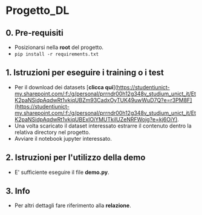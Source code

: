 # Progetto_DL
## 0. Pre-requisiti
- Posizionarsi nella **root** del progetto.
- `pip install -r requirements.txt`
## 1. Istruzioni per eseguire i training o i test
- Per il download dei datasets [**clicca qui**](https://studentiunict-my.sharepoint.com/:f:/g/personal/prrndr00h12g348v_studium_unict_it/EtK2paNSidpAqdwRt1vkiqUBZm93CadxOyTUK49uwWuD7Q?e=r3PM8F](https://studentiunict-my.sharepoint.com/:f:/g/personal/prrndr00h12g348v_studium_unict_it/EtK2paNSidpAqdwRt1vkiqUBExlOiYMUTkilUZeNRFWojg?e=kj6OiY).
- Una volta scaricato il dataset interessato estrarre il contenuto dentro la relativa directory nel progetto.
- Avviare il notebook jupyter interessato.

## 2. Istruzioni per l'utilizzo della demo
- E' sufficiente eseguire il file **demo\.py**.

## 3. Info
- Per altri dettagli fare riferimento alla **relazione**.
